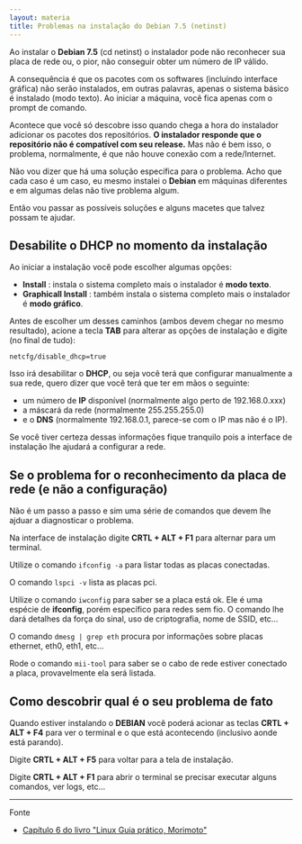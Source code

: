 ```yaml
---
layout: materia
title: Problemas na instalação do Debian 7.5 (netinst)
---
```



Ao instalar o __Debian 7.5__ (cd netinst) o instalador pode não reconhecer sua placa de rede ou, o pior, não conseguir
obter um número de IP válido.

A consequência é que os pacotes com os softwares (incluíndo interface gráfica) não serão instalados, em outras palavras,
apenas o sistema básico é instalado (modo texto). Ao iniciar a máquina, você fica apenas com o prompt de comando.

Acontece que você só descobre isso quando chega a hora do instalador adicionar os pacotes dos repositórios. __O instalador
responde que o repositório não é compatível com seu release.__ Mas não é bem isso, o problema, normalmente, é que não
houve conexão com a rede/Internet. 

Não vou dizer que há uma solução específica para o problema. Acho que cada caso é um caso, eu mesmo instalei o __Debian__
em máquinas diferentes e em algumas delas não tive problema algum.

Então vou passar as possíveis soluções e alguns macetes que talvez possam te ajudar.



Desabilite o DHCP no momento da instalação
---

Ao iniciar a instalação você pode escolher algumas opções: 

- __Install__ : instala o sistema completo mais o instalador é __modo texto__.
- __Graphicall Install__ : também instala o sistema completo mais o instalador é __modo gráfico__.

Antes de escolher um desses caminhos (ambos devem chegar no mesmo resultado), acione a tecla __TAB__ para alterar
as opções de instalação e digite (no final de tudo):

    netcfg/disable_dhcp=true

Isso irá desabilitar o __DHCP__, ou seja você terá que configurar manualmente a sua rede, quero dizer que você terá
que ter em mãos o seguinte:

- um número de __IP__ disponível (normalmente algo perto de 192.168.0.xxx)
- a máscará da rede (normalmente 255.255.255.0)
- e o __DNS__ (normalmente 192.168.0.1, parece-se com o IP mas não é o IP).

Se você tiver certeza dessas informações fique tranquilo pois a interface de instalação lhe ajudará a configurar a rede.




Se o problema for o reconhecimento da placa de rede (e não a configuração)
---

Não é um passo a passo e sim uma série de comandos que devem lhe ajduar a diagnosticar o problema.

Na interface de instalação digite __CRTL + ALT + F1__ para alternar para um terminal.

Utilize o comando `ifconfig -a` para  listar todas as placas conectadas.

O comando `lspci -v` lista as placas pci.

Utilize o comando `iwconfig` para saber se a placa está ok. Ele é uma espécie de __ifconfig__, porém específico para 
redes sem fio. O comando lhe dará detalhes da força do sinal, uso de criptografia, nome de SSID, etc...

O comando `dmesg | grep eth` procura por informações sobre placas ethernet, eth0, eth1, etc...

Rode o comando `mii-tool` para saber se o cabo de rede estiver conectado a placa, provavelmente ela será listada.


Como descobrir qual é o seu problema de fato
---

Quando estiver instalando o __DEBIAN__ você poderá acionar as teclas __CRTL + ALT + F4__ para ver o terminal e o que
está acontecendo (inclusivo aonde está parando).

Digite __CRTL + ALT + F5__ para voltar para a tela de instalação.

Digite __CRTL + ALT + F1__ para abrir o terminal se precisar executar alguns comandos, ver logs, etc...


<hr>
Fonte

- [Capítulo 6 do livro "Linux Guia prático, Morimoto"](http://www.hardware.com.br/livros/linux/capitulo-debian-como-desktop.html "link-externo")